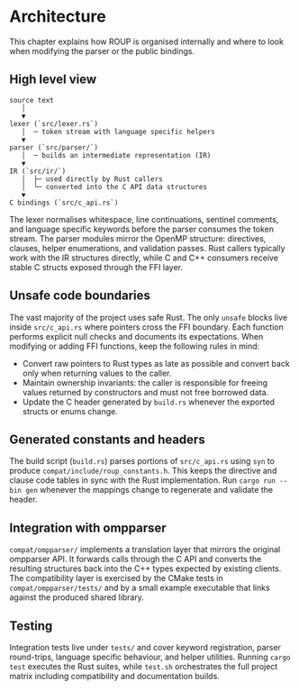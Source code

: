 # Architecture

This chapter explains how ROUP is organised internally and where to look when
modifying the parser or the public bindings.

## High level view

```
source text
   │
   ▼
lexer (`src/lexer.rs`)
   │  ─ token stream with language specific helpers
   ▼
parser (`src/parser/`)
   │  ─ builds an intermediate representation (IR)
   ▼
IR (`src/ir/`)
   │  ├─ used directly by Rust callers
   │  └─ converted into the C API data structures
   ▼
C bindings (`src/c_api.rs`)
```

The lexer normalises whitespace, line continuations, sentinel comments, and
language specific keywords before the parser consumes the token stream.  The
parser modules mirror the OpenMP structure: directives, clauses, helper
enumerations, and validation passes.  Rust callers typically work with the IR
structures directly, while C and C++ consumers receive stable C structs exposed
through the FFI layer.

## Unsafe code boundaries

The vast majority of the project uses safe Rust.  The only `unsafe` blocks live
inside `src/c_api.rs` where pointers cross the FFI boundary.  Each function
performs explicit null checks and documents its expectations.  When modifying or
adding FFI functions, keep the following rules in mind:

- Convert raw pointers to Rust types as late as possible and convert back only
  when returning values to the caller.
- Maintain ownership invariants: the caller is responsible for freeing values
  returned by constructors and must not free borrowed data.
- Update the C header generated by `build.rs` whenever the exported structs or
  enums change.

## Generated constants and headers

The build script (`build.rs`) parses portions of `src/c_api.rs` using `syn` to
produce `compat/include/roup_constants.h`.  This keeps the directive and clause
code tables in sync with the Rust implementation.  Run `cargo run --bin gen`
whenever the mappings change to regenerate and validate the header.

## Integration with ompparser

`compat/ompparser/` implements a translation layer that mirrors the original
ompparser API.  It forwards calls through the C API and converts the resulting
structures back into the C++ types expected by existing clients.  The
compatibility layer is exercised by the CMake tests in `compat/ompparser/tests/`
and by a small example executable that links against the produced shared
library.

## Testing

Integration tests live under `tests/` and cover keyword registration, parser
round-trips, language specific behaviour, and helper utilities.  Running
`cargo test` executes the Rust suites, while `test.sh` orchestrates the full
project matrix including compatibility and documentation builds.
